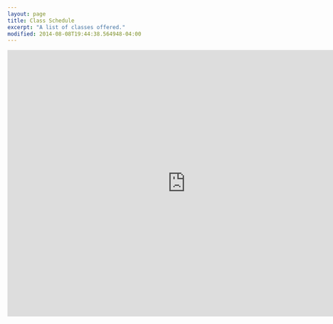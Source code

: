 ```yaml
---
layout: page
title: Class Schedule
excerpt: "A list of classes offered."
modified: 2014-08-08T19:44:38.564948-04:00
---
```


<iframe src="https://calendar.google.com/calendar/embed?height=600&amp;wkst=1&amp;bgcolor=%23FFFFFF&amp;src=r4m62huqsos5f2s3cht7g27f54%40group.calendar.google.com&amp;color=%2323164E&amp;ctz=America%2FChicago" style="border-width:0" width="800" height="600" frameborder="0" scrolling="no"></iframe>
